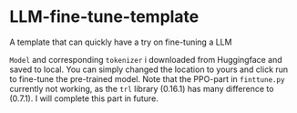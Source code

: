 # LLM-fine-tune-template
A template that can quickly have a try on fine-tuning a LLM

`Model` and corresponding `tokenizer` i downloaded from Huggingface and saved to local. You can simply changed the location to yours and click run to fine-tune the pre-trained model. Note that the PPO-part in `finttune.py` currently not working, as the `trl` library (0.16.1) has many difference to (0.7.1). I will complete this part in future.
